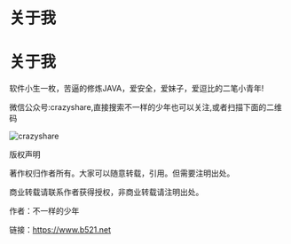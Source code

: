# 关于我


# 关于我

软件小生一枚，苦逼的修炼JAVA，爱安全，爱妹子，爱逗比的二笔小青年!

微信公众号:crazyshare,直接搜索不一样的少年也可以关注,或者扫描下面的二维码

![crazyshare](https://www.b521.net/image/wx.jpg)

版权声明

著作权归作者所有。大家可以随意转载，引用。但需要注明出处。

商业转载请联系作者获得授权，非商业转载请注明出处。

作者：不一样的少年

链接：https://www.b521.net
